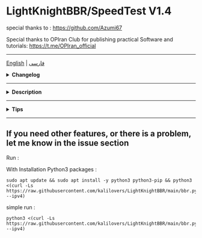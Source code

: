 # LightKnightBBR/SpeedTest V1.4
special thanks to : 
https://github.com/Azumi67

Special thanks to OPIran Club for publishing practical Software and tutorials:
https://t.me/OPIran_official

----------------------------------------------------------------
[English](/README.md)   |   [فارسی](/README.per.md)

<div align="left">
  <details>
    <summary><strong>Changelog</strong></summary>

**V 1.4 :**

- **New :**
- New Tcp Congestion Control : Hybla and Cubic
- Status option: displays the current Qdisk and Congestion Control algorithm of the operating system. (For the correct display, it is necessary to reboot the system after every change and configuration and check again)
- **Changed items :**
- Menu categories have changed :
- Option CakePlus > BBR Base > BBR + Cake
- Each of the Congestion Controls will have the possibility of activation with three types of Qdisk : FQ_CODE, FQ, CAKE.
- Appearance changes
- Improved performance

**V 1.3:**

- Optimization in the configuration of algorithms
- Algorithms will be applied only in the main interfaces to avoid further processing and reverse optimization.
- Optimization: fixing the detection problem and... in some operating systems.
- The performance of the recovery option was optimized. Be sure to restore and then reboot before applying the new settings.

**V 1.2:**
- Cake algorithm was added as an advanced Qos algorithm in combination with BBR:

**Cake will be used as a professional Qos algorithm in the queuing layer (Qdisc) and it will manage traffic queuing in the best possible way and minimize jitter and delay.
And BBR will be used in the congestion control layer as Tcp Congestion Control and provides the most optimal data transmission speed without causing congestion in TCP traffic.**
- In both installation modes, the original file is backed up.
- Improvements in the option to restore settings.
- Improvements in ecn applications
- Improvements in applying the algorithm
- Qos-qdisk algorithm will be applied on different interfaces, such as when the IP6 interface is separate.
- Improvements in installing packages
- Improvements in running speed test and...

**V 1.1 :**
- Optimized
- Checking the compatibility of the operating system and the kernel
- Making changes for modern distributions and alternative methods for older systems in Python
- Check and install required packages
- ECN (Explicit Congestion Notification) activation
- The queuing algorithm (fq or fq_codel) for the network interface and qdisk in the operating system and network cards that do not support or are not completely set due to reasons such as the old network card, etc. will be set by automatic checking by the script = **More optimization**
Also, the feedback messages have been improved so that users are better informed about the status of the execution of the steps.
  </details>
</div>

------------------------------------------------------------------------------------------

<div align="left">
  <details>
    <summary><strong>Description</strong></summary>


**A project to configure BBR , HYBLA , CUBIC with three algorithms FQ , FQ_CODEL , CAKE and Run SpeedTest**

**BBR,HYBLA,CUBIC:**
- Full configuration
- Backup and restore applied settings

**Speed ​​test:**

- 2 Method For Bench.sh speedtest

- Speedtest Between 2 server With Iperf3

- Speedtest By ookla With the possibility of specifying a server

![image](https://github.com/kalilovers/LightKnightBBR/assets/30160766/d14d4917-82d3-4006-9cad-082b6aeaa40b)
  </details>
</div>

------------------------------------------------------------------------------------------

<div align="left">
  <details>
    <summary><strong>Tips</strong></summary>
    

- **My suggestion is at least Ubuntu 20.04 and above (22 and above) and Debian 10 and above (at least 11 or 12 and above) (because bbrv2 is used in newer kernels) especially for vpn, games, calls, etc. is**
- **Supported operating systems » Ubuntu version 18 and above - Debian 10 and above**
- Be sure to run it in the root user or with **sudo** command
- **reboot** is required to apply the changes
- It is recommended to use a similar configuration in tunneling and tunneled servers so that the performance is more optimal and the algorithms of both servers are in harmony with each other. For example, if you have two servers that are tunneled together, activate your desired algorithm . for example, BBR + FQ_CODEL on both servers (if you do not apply it on one of the servers, in fact, that server will used default settings and it algorithm will be different with Optimized server and it will prevent the from full increase of tunnel efficiency and etc.)
  </details>
</div>


------------------------------------------------------------------------------------------
If you need other features, or there is a problem, let me know in the issue section
------------

Run :

With Installation Python3 packages :
```
sudo apt update && sudo apt install -y python3 python3-pip && python3 <(curl -Ls https://raw.githubusercontent.com/kalilovers/LightKnightBBR/main/bbr.py --ipv4)
```
simple run :
```
python3 <(curl -Ls https://raw.githubusercontent.com/kalilovers/LightKnightBBR/main/bbr.py --ipv4)
```
